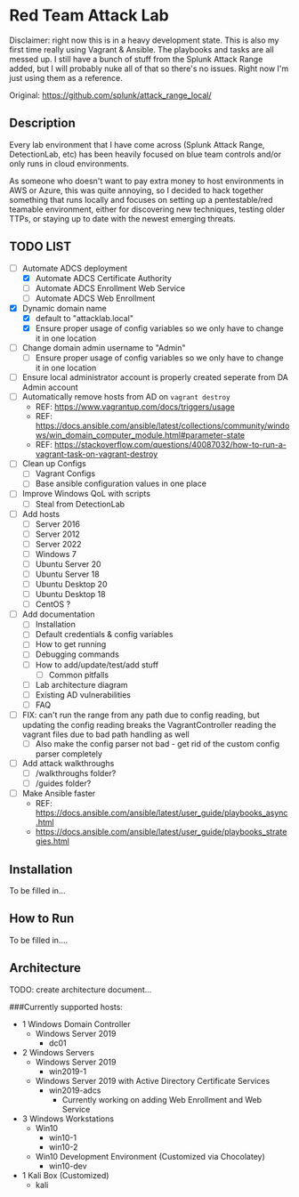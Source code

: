# Red Team Attack Lab

Disclaimer: right now this is in a heavy development state. This is also my first time really using Vagrant & Ansible.
The playbooks and tasks are all messed up. I still have a bunch of stuff from the Splunk Attack Range added, but I will probably nuke all of that so there's no issues. Right now I'm just using them as a reference.

Original: https://github.com/splunk/attack_range_local/

## Description

Every lab environment that I have come across (Splunk Attack Range, DetectionLab, etc) has been heavily focused on blue team controls and/or only runs in cloud environments.

As someone who doesn't want to pay extra money to host environments in AWS or Azure, this was quite annoying, so I decided to hack together something that runs locally and focuses on setting up a pentestable/red teamable environment, either for discovering new techniques, testing older TTPs, or staying up to date with the newest emerging threats.

## TODO LIST
- [ ] Automate ADCS deployment
  - [x] Automate ADCS Certificate Authority
  - [ ] Automate ADCS Enrollment Web Service
  - [ ] Automate ADCS Web Enrollment
- [x] Dynamic domain name
    - [x] default to "attacklab.local"
    - [x] Ensure proper usage of config variables so we only have to change it in one location
- [ ] Change domain admin username to "Admin"
    - [ ] Ensure proper usage of config variables so we only have to change it in one location
- [ ] Ensure local administrator account is properly created seperate from DA Admin account
- [ ] Automatically remove hosts from AD on `vagrant destroy`
    - REF: https://www.vagrantup.com/docs/triggers/usage
    - REF: https://docs.ansible.com/ansible/latest/collections/community/windows/win_domain_computer_module.html#parameter-state
    - REF: https://stackoverflow.com/questions/40087032/how-to-run-a-vagrant-task-on-vagrant-destroy
- [ ] Clean up Configs
  - [ ] Vagrant Configs
  - [ ] Base ansible configuration values in one place
- [ ] Improve Windows QoL with scripts
    - [ ] Steal from DetectionLab
- [ ] Add hosts
    - [ ] Server 2016
    - [ ] Server 2012
    - [ ] Server 2022
    - [ ] Windows 7
    - [ ] Ubuntu Server 20
    - [ ] Ubuntu Server 18
    - [ ] Ubuntu Desktop 20
    - [ ] Ubuntu Desktop 18
    - [ ] CentOS ?
- [ ] Add documentation
    - [ ] Installation
    - [ ] Default credentials & config variables
    - [ ] How to get running
    - [ ] Debugging commands
    - [ ] How to add/update/test/add stuff
      - [ ] Common pitfalls
    - [ ] Lab architecture diagram
    - [ ] Existing AD vulnerabilities
    - [ ] FAQ
- [ ] FIX: can't run the range from any path due to config reading, but updating the config reading breaks the VagrantController reading the vagrant files due to bad path handling as well
  - [ ] Also make the config parser not bad - get rid of the custom config parser completely
- [ ] Add attack walkthroughs
    - [ ] /walkthroughs folder?
    - [ ] /guides folder?
- [ ] Make Ansible faster
  - REF: https://docs.ansible.com/ansible/latest/user_guide/playbooks_async.html
  - https://docs.ansible.com/ansible/latest/user_guide/playbooks_strategies.html

## Installation
To be filled in...

## How to Run
To be filled in....

## Architecture
TODO: create architecture document...

###Currently supported hosts:
- 1 Windows Domain Controller
  - Windows Server 2019
    - dc01
- 2 Windows Servers
  - Windows Server 2019
    - win2019-1
  - Windows Server 2019 with Active Directory Certificate Services
    - win2019-adcs
      - Currently working on adding Web Enrollment and Web Service
- 3 Windows Workstations
  - Win10
    - win10-1
    - win10-2
  - Win10 Development Environment (Customized via Chocolatey)
    - win10-dev
- 1 Kali Box (Customized)
  - kali